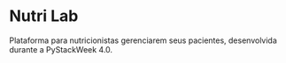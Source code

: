 # Nutri Lab
Plataforma para nutricionistas gerenciarem seus pacientes, desenvolvida durante a PyStackWeek 4.0.
